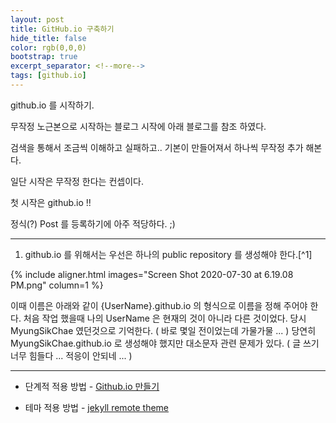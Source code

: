 ```yaml
---
layout: post
title: GitHub.io 구축하기
hide_title: false
color: rgb(0,0,0)
bootstrap: true
excerpt_separator: <!--more-->
tags: [github.io]
---
```


github.io 를 시작하기.

<!--more-->

무작정 노근본으로 시작하는 블로그 시작에 아래 블로그를 참조 하였다.

검색을 통해서 조금씩 이해하고 실패하고.. 기본이 만들어져서 하나씩 무작정 추가 해본다.

일단 시작은 무작정 한다는 컨셉이다.

첫 시작은 github.io !!

정식(?) Post 를 등록하기에 아주 적당하다. ;)

<hr/>

1. github.io 를 위해서는 우선은 하나의 public repository 를 생성해야 한다.[^1]

{% include aligner.html images="Screen Shot 2020-07-30 at 6.19.08 PM.png" column=1 %}

 이때 이름은 아래와 같이 {UserName}.github.io 의 형식으로 이름을 정해 주어야 한다.
 처음 작업 했을때 나의 UserName 은 현재의 것이 아니라 다른 것이었다. 당시 MyungSikChae 였던것으로 기억한다. ( 바로 몇일 전이었는데 가물가물 ... )
 당연히 MyungSikChae.github.io 로 생성해야 했지만 대소문자 관련 문제가 있다. ( 글 쓰기 너무 힘들다 ... 적응이 안되네 ... )
 
 


<hr/>

* 단계적 적용 방법 - [Github.io 만들기](https://blog.naver.com/tty4032/221493608079)

* 테마 적용 방법 - [jekyll remote theme](https://dreamgonfly.github.io/blog/jekyll-remote-theme/)
